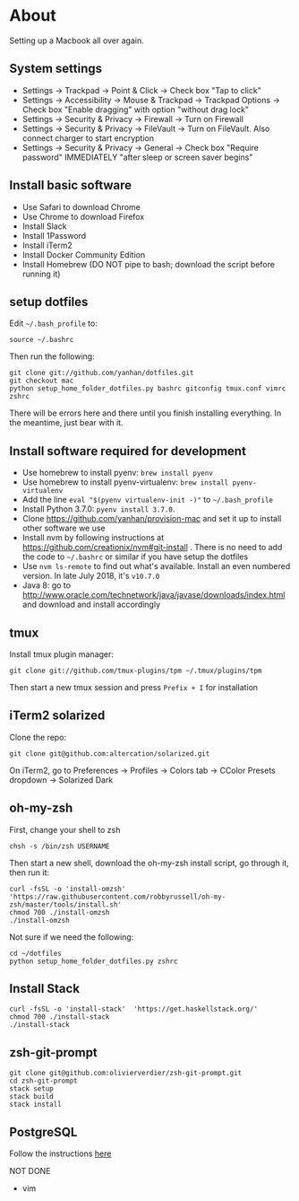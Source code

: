 # About

Setting up a Macbook all over again.


## System settings

- Settings -> Trackpad -> Point & Click -> Check box "Tap to click"
- Settings -> Accessibility -> Mouse & Trackpad -> Trackpad Options -> Check box "Enable dragging" with option "without drag lock"
- Settings -> Security & Privacy -> Firewall -> Turn on Firewall
- Settings -> Security & Privacy -> FileVault -> Turn on FileVault. Also connect charger to start encryption
- Settings -> Security & Privacy -> General -> Check box "Require password" IMMEDIATELY "after sleep or screen saver begins"


## Install basic software

- Use Safari to download Chrome
- Use Chrome to download Firefox
- Install Slack
- Install 1Password
- Install iTerm2
- Install Docker Community Edition
- Install Homebrew (DO NOT pipe to bash; download the script before running it)


## setup dotfiles

Edit `~/.bash_profile` to:

```
source ~/.bashrc
```

Then run the following:

```
git clone git://github.com/yanhan/dotfiles.git
git checkout mac
python setup_home_folder_dotfiles.py bashrc gitconfig tmux.conf vimrc zshrc
```

There will be errors here and there until you finish installing everything. In the meantime, just bear with it.


## Install software required for development

- Use homebrew to install pyenv: `brew install pyenv`
- Use homebrew to install pyenv-virtualenv: `brew install pyenv-virtualenv`
- Add the line `eval "$(pyenv virtualenv-init -)"` to `~/.bash_profile`
- Install Python 3.7.0: `pyenv install 3.7.0`.
- Clone https://github.com/yanhan/provision-mac and set it up to install other software we use
- Install nvm by following instructions at https://github.com/creationix/nvm#git-install . There is no need to add the code to `~/.bashrc` or similar if you have setup the dotfiles
- Use `nvm ls-remote` to find out what's available. Install an even numbered version. In late July 2018, it's `v10.7.0`
- Java 8: go to http://www.oracle.com/technetwork/java/javase/downloads/index.html and download and install accordingly


## tmux

Install tmux plugin manager:

```
git clone git://github.com/tmux-plugins/tpm ~/.tmux/plugins/tpm
```

Then start a new tmux session and press `Prefix + I` for installation


## iTerm2 solarized

Clone the repo:

```
git clone git@github.com:altercation/solarized.git
```

On iTerm2, go to Preferences -> Profiles -> Colors tab -> CColor Presets dropdown -> Solarized Dark


## oh-my-zsh

First, change your shell to zsh

```
chsh -s /bin/zsh USERNAME
```

Then start a new shell, download the oh-my-zsh install script, go through it, then run it:

```
curl -fsSL -o 'install-omzsh'  'https://raw.githubusercontent.com/robbyrussell/oh-my-zsh/master/tools/install.sh'
chmod 700 ./install-omzsh
./install-omzsh
```

Not sure if we need the following:

```
cd ~/dotfiles
python setup_home_folder_dotfiles.py zshrc
```


## Install Stack

```
curl -fsSL -o 'install-stack'  'https://get.haskellstack.org/'
chmod 700 ./install-stack
./install-stack
```


## zsh-git-prompt

```
git clone git@github.com:olivierverdier/zsh-git-prompt.git
cd zsh-git-prompt
stack setup
stack build
stack install
```


## PostgreSQL

Follow the instructions [here](/install-postgresql-on-mac.md)


NOT DONE
- vim
